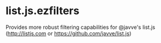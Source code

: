 list.js.ezfilters
=================

Provides more robust filtering capabilities for @javve's list.js (http://listjs.com or https://github.com/javve/list.js)
